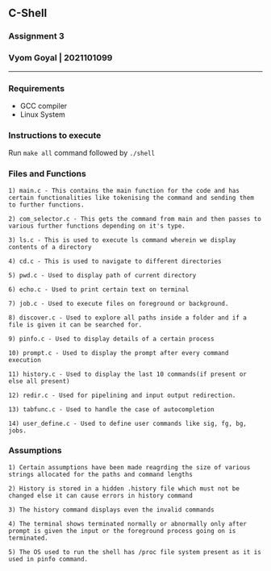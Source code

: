 ## **C-Shell**
### **Assignment 3**
### **Vyom Goyal | 2021101099**
---
  ### Requirements
  - GCC compiler
  - Linux System
  
  ### Instructions to execute
  Run `make all` command followed by `./shell`

  ### Files and Functions
    1) main.c - This contains the main function for the code and has certain functionalities like tokenising the command and sending them to further functions.

    2) com_selector.c - This gets the command from main and then passes to various further functions depending on it's type.

    3) ls.c - This is used to execute ls command wherein we display contents of a directory

    4) cd.c - This is used to navigate to different directories

    5) pwd.c - Used to display path of current directory

    6) echo.c - Used to print certain text on terminal

    7) job.c - Used to execute files on foreground or background.

    8) discover.c - Used to explore all paths inside a folder and if a file is given it can be searched for.

    9) pinfo.c - Used to display details of a certain process

    10) prompt.c - Used to display the prompt after every command execution

    11) history.c - Used to display the last 10 commands(if present or else all present)

    12) redir.c - Used for pipelining and input output redirection.

    13) tabfunc.c - Used to handle the case of autocompletion

    14) user_define.c - Used to define user commands like sig, fg, bg, jobs.

  ### Assumptions

    1) Certain assumptions have been made reagrding the size of various strings allocated for the paths and command lengths 

    2) History is stored in a hidden .history file which must not be changed else it can cause errors in history command 

    3) The history command displays even the invalid commands

    4) The terminal shows terminated normally or abnormally only after prompt is given the input or the foreground process going on is terminated.

    5) The OS used to run the shell has /proc file system present as it is used in pinfo command.
